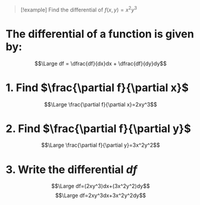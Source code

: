 >[!example] Find the differential of $f(x,y) = x^2y^3$

# The differential of a function is given by:
$$\Large df = \dfrac{df}{dx}dx + \dfrac{df}{dy}dy$$
# 1. Find $\frac{\partial f}{\partial x}$
$$\Large \frac{\partial f}{\partial x}=2xy^3$$
# 2. Find $\frac{\partial f}{\partial y}$
$$\Large \frac{\partial f}{\partial y}=3x^2y^2$$
# 3. Write the differential $df$
$$\Large df=(2xy^3)dx+(3x^2y^2)dy$$
$$\Large df=2xy^3dx+3x^2y^2dy$$